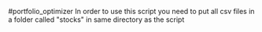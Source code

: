 #portfolio_optimizer
In order to use this script you need to put all csv files in a folder called "stocks" in same directory as the script
